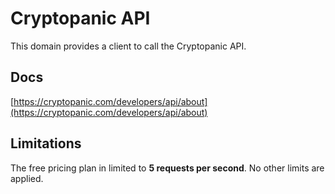 # Cryptopanic API

This domain provides a client to call the Cryptopanic API.

## Docs

[https://cryptopanic.com/developers/api/about](https://cryptopanic.com/developers/api/about)

## Limitations

The free pricing plan in limited to **5 requests per second**. No other limits are applied.
